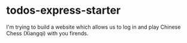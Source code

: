 # todos-express-starter

I'm trying to build a website which allows us to log in and play Chinese Chess (Xiangqi) with you firends.
